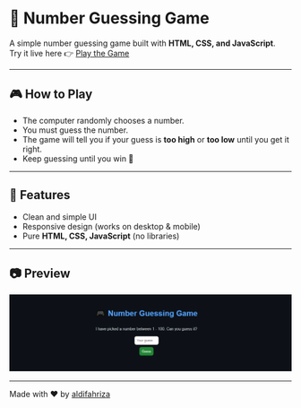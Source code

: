 # 🎲 Number Guessing Game

A simple number guessing game built with **HTML, CSS, and JavaScript**.  
Try it live here 👉 [Play the Game](https://aldifahriza.github.io/Number-Guessing-Game/)

---

## 🎮 How to Play
- The computer randomly chooses a number.
- You must guess the number.
- The game will tell you if your guess is **too high** or **too low** until you get it right.
- Keep guessing until you win 🎉

---

## 🚀 Features
- Clean and simple UI
- Responsive design (works on desktop & mobile)
- Pure **HTML, CSS, JavaScript** (no libraries)

---

## 📷 Preview
![Game Screenshot](https://github.com/aldifahriza/aldifahriza/blob/main/Game-screenshot.png)

---

Made with ❤️ by [aldifahriza](https://github.com/aldifahriza)
